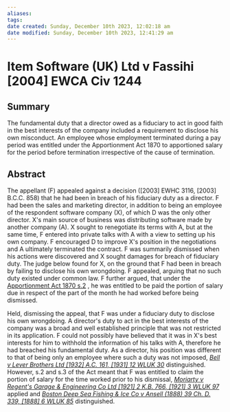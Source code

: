```yaml
---
aliases: 
tags: 
date created: Sunday, December 10th 2023, 12:02:18 am
date modified: Sunday, December 10th 2023, 12:41:29 am
---
```


# Item Software (UK) Ltd v Fassihi [2004] EWCA Civ 1244

## Summary

The fundamental duty that a director owed as a fiduciary to act in good faith in the best interests of the company included a requirement to disclose his own misconduct. An employee whose employment terminated during a pay period was entitled under the Apportionment Act 1870 to apportioned salary for the period before termination irrespective of the cause of termination.

## Abstract

The appellant (F) appealed against a decision ([2003] EWHC 3116, [2003] B.C.C. 858) that he had been in breach of his fiduciary duty as a director. F had been the sales and marketing director, in addition to being an employee of the respondent software company (X), of which D was the only other director. X's main source of business was distributing software made by another company (A). X sought to renegotiate its terms with A, but at the same time, F entered into private talks with A with a view to setting up his own company. F encouraged D to improve X's position in the negotiations and A ultimately terminated the contract. F was summarily dismissed when his actions were discovered and X sought damages for breach of fiduciary duty. The judge below found for X, on the ground that F had been in breach by failing to disclose his own wrongdoing. F appealed, arguing that no such duty existed under common law. F further argued, that under the [Apportionment Act 1870 s.2](https://uk.westlaw.com/Document/I14C2CD20E44811DA8D70A0E70A78ED65/View/FullText.html?originationContext=document&transitionType=DocumentItem&ppcid=bb831bbff75b43bdaf8b73fdb0c481b2&contextData=(sc.Default)) , he was entitled to be paid the portion of salary due in respect of the part of the month he had worked before being dismissed.

Held, dismissing the appeal, that F was under a fiduciary duty to disclose his own wrongdoing. A director's duty to act in the best interests of the company was a broad and well established principle that was not restricted in its application. F could not possibly have believed that it was in X's best interests for him to withhold the information of his talks with A, therefore he had breached his fundamental duty. As a director, his position was different to that of being only an employee where such a duty was not imposed, _[Bell v Lever Brothers Ltd [1932] A.C. 161, [1931] 12 WLUK 30](https://uk.westlaw.com/Document/I7346D3D1E42711DA8FC2A0F0355337E9/View/FullText.html?originationContext=document&transitionType=DocumentItem&ppcid=bb831bbff75b43bdaf8b73fdb0c481b2&contextData=(sc.Default))_ distinguished. However, s.2 and s.3 of the Act meant that F was entitled to claim the portion of salary for the time worked prior to his dismissal, _[Moriarty v Regent's Garage & Engineering Co Ltd [1921] 2 K.B. 766, [1921] 3 WLUK 97](https://uk.westlaw.com/Document/I05559310E42811DA8FC2A0F0355337E9/View/FullText.html?originationContext=document&transitionType=DocumentItem&ppcid=bb831bbff75b43bdaf8b73fdb0c481b2&contextData=(sc.Default))_ applied and _[Boston Deep Sea Fishing & Ice Co v Ansell (1888) 39 Ch. D. 339, [1888] 6 WLUK 85](https://uk.westlaw.com/Document/I76DD4100E42711DA8FC2A0F0355337E9/View/FullText.html?originationContext=document&transitionType=DocumentItem&ppcid=bb831bbff75b43bdaf8b73fdb0c481b2&contextData=(sc.Default))_ distinguished.
